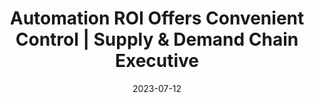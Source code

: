 ---
category:
- .nan
date: 2023-07-12
keyword_suggestion: wordpress management services
post_inspiration: https://www.sdcexec.com/warehousing/automation/article/22866935/snapfulfil-automation-roi-offers-convenient-control
silot_terms: digital transformation
title: <b>Automation</b> ROI Offers Convenient Control | Supply &amp; Demand Chain
  Executive
---